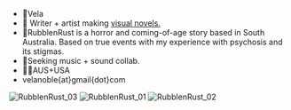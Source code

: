 - 🔮Vela 
- 🍄 Writer + artist making [visual novels.](https://moondisorder.com/portfolio/rubbleandrust/) 
- 🐍RubblenRust is a horror and coming-of-age story based in South Australia. Based on true events with my experience with psychosis and its stigmas.  
- 🔑Seeking music + sound collab.
- 🦘🦌AUS+USA 
- velanoble{at}gmail{dot}com

![RubblenRust_03](https://user-images.githubusercontent.com/47091951/123734296-3a73bb80-d8dc-11eb-8a66-9d42dc649b9b.gif)
![RubblenRust_01](https://user-images.githubusercontent.com/47091951/123734302-3c3d7f00-d8dc-11eb-9c97-bab611f3ad20.gif)
![RubblenRust_02](https://user-images.githubusercontent.com/47091951/123734308-3e9fd900-d8dc-11eb-928f-93c5893315e6.gif)
